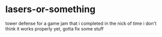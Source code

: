 # lasers-or-something
tower defense for a game jam that i completed in the nick of time
i don't think it works properly yet, gotta fix some stuff
